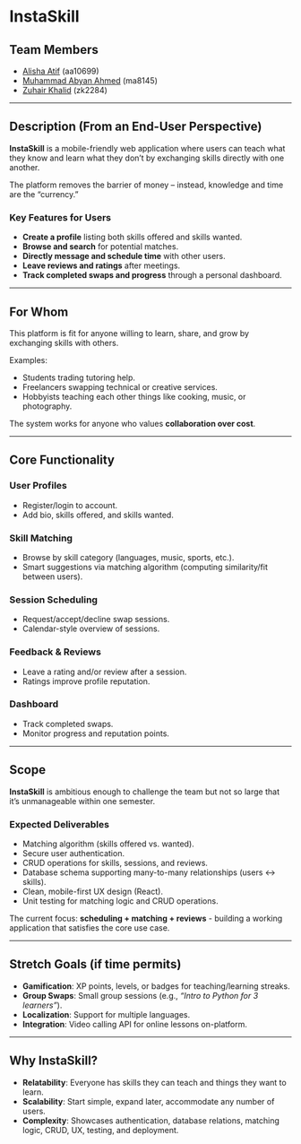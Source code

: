 # InstaSkill  

## Team Members  
- [Alisha Atif](https://github.com/aa10699Alisha) (aa10699)  
- [Muhammad Abyan Ahmed](https://github.com/mabyan22) (ma8145)  
- [Zuhair Khalid](https://github.com/zuhair-khalid) (zk2284)  

---

## Description (From an End-User Perspective)  
**InstaSkill** is a mobile-friendly web application where users can teach what they know and learn what they don’t by exchanging skills directly with one another.  

The platform removes the barrier of money – instead, knowledge and time are the “currency.”  

### Key Features for Users  
- **Create a profile** listing both skills offered and skills wanted.  
- **Browse and search** for potential matches.  
- **Directly message and schedule time** with other users.  
- **Leave reviews and ratings** after meetings.  
- **Track completed swaps and progress** through a personal dashboard.  

---

## For Whom  
This platform is fit for anyone willing to learn, share, and grow by exchanging skills with others.  

Examples:  
- Students trading tutoring help.  
- Freelancers swapping technical or creative services.  
- Hobbyists teaching each other things like cooking, music, or photography.  

The system works for anyone who values **collaboration over cost**.  

---

## Core Functionality  

### User Profiles  
- Register/login to account.  
- Add bio, skills offered, and skills wanted.  

### Skill Matching  
- Browse by skill category (languages, music, sports, etc.).  
- Smart suggestions via matching algorithm (computing similarity/fit between users).  

### Session Scheduling  
- Request/accept/decline swap sessions.  
- Calendar-style overview of sessions.  

### Feedback & Reviews  
- Leave a rating and/or review after a session.  
- Ratings improve profile reputation.  

### Dashboard  
- Track completed swaps.  
- Monitor progress and reputation points.  

---

## Scope  
**InstaSkill** is ambitious enough to challenge the team but not so large that it’s unmanageable within one semester.  

### Expected Deliverables  
- Matching algorithm (skills offered vs. wanted).  
- Secure user authentication.  
- CRUD operations for skills, sessions, and reviews.  
- Database schema supporting many-to-many relationships (users ↔ skills).  
- Clean, mobile-first UX design (React).  
- Unit testing for matching logic and CRUD operations.  

The current focus: **scheduling + matching + reviews** - building a working application that satisfies the core use case.  

---

## Stretch Goals (if time permits)  
- **Gamification**: XP points, levels, or badges for teaching/learning streaks.  
- **Group Swaps**: Small group sessions (e.g., *“Intro to Python for 3 learners”*).  
- **Localization**: Support for multiple languages.  
- **Integration**: Video calling API for online lessons on-platform.  

---

## Why InstaSkill?  
- **Relatability**: Everyone has skills they can teach and things they want to learn.  
- **Scalability**: Start simple, expand later, accommodate any number of users.  
- **Complexity**: Showcases authentication, database relations, matching logic, CRUD, UX, testing, and deployment.  

